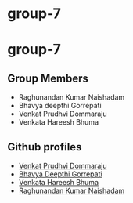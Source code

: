 # group-7

# group-7

## Group Members

- Raghunandan Kumar Naishadam
- Bhavya deepthi Gorrepati
- Venkat Prudhvi Dommaraju
- Venkata Hareesh Bhuma

## Github profiles

- [Venkat Prudhvi Dommaraju](https://github.com/prudhvi15)
- [Bhavya Deepthi Gorrepati](https://github.com/Bhavya-123)
- [Venkata Hareesh Bhuma](https://github.com/hareeshbhuma)
- [Raghunandan Kumar Naishadam](https://github.com/RaghunandanKumar)